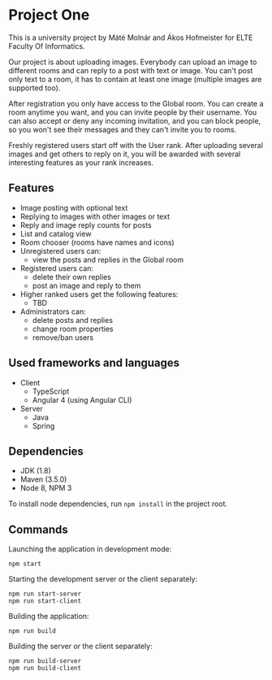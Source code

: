 # Project One
This is a university project by Máté Molnár and Ákos Hofmeister for ELTE Faculty Of Informatics.

Our project is about uploading images. Everybody can upload an image to different rooms and can reply to a post with
text or image. You can't post only text to a room, it has to contain at least one image 
(multiple images are supported too). 

After registration you only have access to the Global room. You can create a room anytime you want, and you can invite 
people by their username. You can also accept or deny any incoming invitation, and you can block people, so you won't 
see their messages and they can't invite you to rooms.

Freshly registered users start off with the User rank. After uploading several images and get others to reply on it, 
you will be awarded with several interesting features as your rank increases.

Features
---
- Image posting with optional text
- Replying to images with other images or text
- Reply and image reply counts for posts
- List and catalog view 
- Room chooser (rooms have names and icons)
- Unregistered users can:
  - view the posts and replies in the Global room
- Registered users can:
  - delete their own replies
  - post an image and reply to them
- Higher ranked users get the following features:
  - TBD
- Administrators can:
  - delete posts and replies 
  - change room properties
  - remove/ban users

Used frameworks and languages
---
- Client
  - TypeScript
  - Angular 4 (using Angular CLI)
- Server
  - Java
  - Spring

Dependencies
---
- JDK (1.8)
- Maven (3.5.0)
- Node 8, NPM 3

To install node dependencies, run `npm install` in the project root.

Commands
---

Launching the application in development mode:
```
npm start
```

Starting the development server or the client separately:
```
npm run start-server
npm run start-client
```

Building the application:
```
npm run build
```

Building the server or the client separately:
```
npm run build-server
npm run build-client
```
